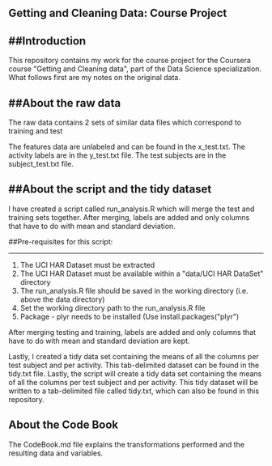 ## Getting and Cleaning Data: Course Project
 
 
##Introduction
------------
This repository contains my work for the course project for the Coursera course "Getting and Cleaning data", part of the Data Science specialization.
What follows first are my notes on the original data.

##About the raw data
 ------------------
 The raw data contains 2 sets of similar data files which correspond to training and test

 The features data are unlabeled and can be found in the x_test.txt. 
 The activity labels are in the y_test.txt file.
 The test subjects are in the subject_test.txt file.
 
 
##About the script and the tidy dataset
-------------------------------------
I have created a script called run_analysis.R which will merge the test and training sets together.
After merging, labels are added and only columns that have to do with mean and standard deviation.

##Pre-requisites for this script:
___________________________

1. The UCI HAR Dataset must be extracted
2. The UCI HAR Dataset must be available within a "data/UCI HAR DataSet" directory 
3. The run_analysis.R file should be saved in the working directory (i.e. above the data directory)
4. Set the working directory path to the run_analysis.R file
5. Package - plyr needs to be installed (Use install.packages("plyr")

After merging testing and training, labels are added and only columns that have to do with mean and standard deviation are kept.
 
Lastly, I created a tidy data set containing the means of all the columns per test subject and per activity.
This tab-delimited dataset can be found in the tidy.txt file.
Lastly, the script will create a tidy data set containing the means of all the columns per test subject and per activity.
This tidy dataset will be written to a tab-delimited file called tidy.txt, which can also be found in this repository.
 
About the Code Book
-------------------
 The CodeBook.md file explains the transformations performed and the resulting data and variables.
